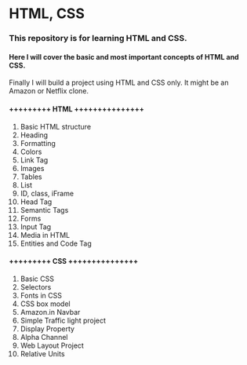 # HTML, CSS
### This repository is for learning HTML and CSS.
#### Here I will cover the basic and most important concepts of HTML and CSS.
Finally I will build a project using HTML and CSS only. It might be an Amazon or Netflix clone.

#### +++++++++ HTML +++++++++++++++
1. Basic HTML structure
2. Heading
3. Formatting
4. Colors
5. Link Tag
6. Images
7. Tables
8. List
9. ID, class, iFrame
10. Head Tag
11. Semantic Tags
12. Forms
13. Input Tag
14. Media in HTML
15. Entities and Code Tag


#### +++++++++ CSS +++++++++++++++
1. Basic CSS
2. Selectors
3. Fonts in CSS
4. CSS box model
5. Amazon.in Navbar
6. Simple Traffic light project
7. Display Property
8. Alpha Channel
9. Web Layout Project
10. Relative Units
